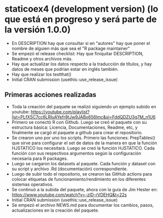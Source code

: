 # staticoex4 (development version) (lo que está en progreso y será parte de la versión 1.0.0)

* En DESCRIPTION hay que consultar si en "autores" hay que poner el nombre de alguien más que sea el "R package maintainer"
* Se empezó el release checklist: Hay que finiquitar DESCRIPTION, Readme y otros archivos más.
* Hay que actualizar los datos respecto a la traducción de títulos, y hay datos de meses que podrían estar en inglés también.
* Hay que realizar los testthat()
* Initial CRAN submission (usethis::use_release_issue)


## Primeras acciones realizadas

* Toda la creación del paquete se realizó siguiendo un ejemplo subido en youtube: https://youtube.com/playlist?list=PLfX5C7cc6LRIuAYefr8tJw9JABx656lmc&si=FddQDZU3g7M_n1U6
* Primero se conectó R con Github. Luego se creó el paquete con su estructura básica: Licencia, Documentaciones, Readme, etc, y finalmente se cargó el paquete a github para crear el repositorio.
* Se crearon uno por uno los scripts. Primero las funciones: PrepTables() que sirve para configurar el set de datos de la manera en que la función HJSTATICO los necesitará. Luego se creó la función HJSTATICO. Cada función con sus respectivos argumentos según la configuración necesaria para R packages.
* Luego se cargaron los datasets al paquete. Cada función y dataset con su script y archivo .Rd (documentación) correspondiente.
* Luego de subir todo el repositorio, se crearon las GitHub actions para colocar etiquetas de funcionamiento/rendimiento en los diferentes sistemas operativos.
* Se continuó a la subida del paquete, ahora con la guía de Jim Hester en: https://www.youtube.com/watch?v=-zID-rVDEHQ&t=22s
* Initial CRAN submission (usethis::use_release_issue)
* Se empezó el archivo NEWS.md para documentar los cambios, pasos, actualizaciones en la creación del paquete.
